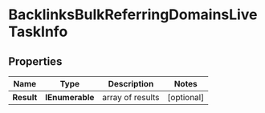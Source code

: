 # BacklinksBulkReferringDomainsLiveTaskInfo


## Properties

| Name | Type | Description | Notes |
|------------ | ------------- | ------------- | -------------|
**Result** | **IEnumerable<BacklinksBulkReferringDomainsLiveResultInfo>** | array of results |[optional]|